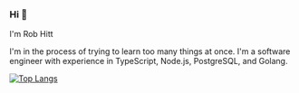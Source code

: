 ### Hi 👋
I'm Rob Hitt

I'm in the process of trying to learn too many things at once. I'm a software engineer with experience in TypeScript, Node.js, PostgreSQL, and Golang. 

[![Top Langs](https://github-readme-stats.vercel.app/api/top-langs/?username=robhittme)](https://github.com/anuraghazra/github-readme-stats)

<!--
**robhittme/robhittme** is a ✨ _special_ ✨ repository because its `README.md` (this file) appears on your GitHub profile.

Here are some ideas to get you started:

- 🔭 I’m currently working on ...
- 🌱 I’m currently learning ...
- 👯 I’m looking to collaborate on ...
- 🤔 I’m looking for help with ...
- 💬 Ask me about ...
- 📫 How to reach me: ...
- 😄 Pronouns: ...
- ⚡ Fun fact: ...
-->

